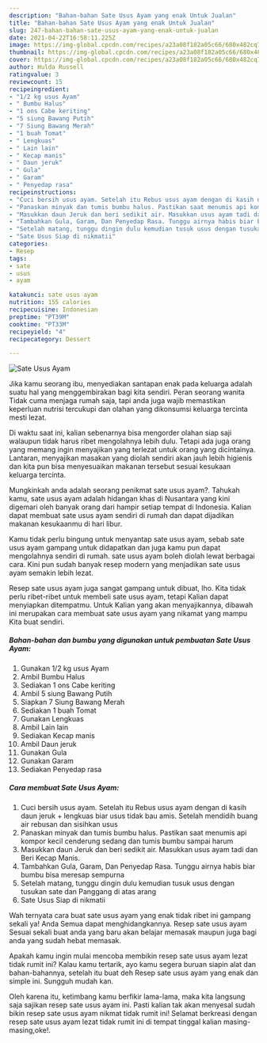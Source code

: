 ```yaml
---
description: "Bahan-bahan Sate Usus Ayam yang enak Untuk Jualan"
title: "Bahan-bahan Sate Usus Ayam yang enak Untuk Jualan"
slug: 247-bahan-bahan-sate-usus-ayam-yang-enak-untuk-jualan
date: 2021-04-22T16:58:11.225Z
image: https://img-global.cpcdn.com/recipes/a23a08f182a05c66/680x482cq70/sate-usus-ayam-foto-resep-utama.jpg
thumbnail: https://img-global.cpcdn.com/recipes/a23a08f182a05c66/680x482cq70/sate-usus-ayam-foto-resep-utama.jpg
cover: https://img-global.cpcdn.com/recipes/a23a08f182a05c66/680x482cq70/sate-usus-ayam-foto-resep-utama.jpg
author: Hulda Russell
ratingvalue: 3
reviewcount: 15
recipeingredient:
- "1/2 kg usus Ayam"
- " Bumbu Halus"
- "1 ons Cabe keriting"
- "5 siung Bawang Putih"
- "7 Siung Bawang Merah"
- "1 buah Tomat"
- " Lengkuas"
- " Lain lain"
- " Kecap manis"
- " Daun jeruk"
- " Gula"
- " Garam"
- " Penyedap rasa"
recipeinstructions:
- "Cuci bersih usus ayam. Setelah itu Rebus usus ayam dengan di kasih daun jeruk + lengkuas biar usus tidak bau amis. Setelah mendidih buang air rebusan dan sisihkan usus"
- "Panaskan minyak dan tumis bumbu halus. Pastikan saat menumis api kompor kecil cenderung sedang dan tumis bumbu sampai harum"
- "Masukkan daun Jeruk dan beri sedikit air. Masukkan usus ayam tadi dan Beri Kecap Manis."
- "Tambahkan Gula, Garam, Dan Penyedap Rasa. Tunggu airnya habis biar bumbu bisa meresap sempurna"
- "Setelah matang, tunggu dingin dulu kemudian tusuk usus dengan tusukan sate dan Panggang di atas arang"
- "Sate Usus Siap di nikmatii"
categories:
- Resep
tags:
- sate
- usus
- ayam

katakunci: sate usus ayam 
nutrition: 155 calories
recipecuisine: Indonesian
preptime: "PT39M"
cooktime: "PT33M"
recipeyield: "4"
recipecategory: Dessert

---
```



![Sate Usus Ayam](https://img-global.cpcdn.com/recipes/a23a08f182a05c66/680x482cq70/sate-usus-ayam-foto-resep-utama.jpg)

Jika kamu seorang ibu, menyediakan santapan enak pada keluarga adalah suatu hal yang menggembirakan bagi kita sendiri. Peran seorang  wanita Tidak cuma menjaga rumah saja, tapi anda juga wajib memastikan keperluan nutrisi tercukupi dan olahan yang dikonsumsi keluarga tercinta mesti lezat.

Di waktu  saat ini, kalian sebenarnya bisa mengorder olahan siap saji walaupun tidak harus ribet mengolahnya lebih dulu. Tetapi ada juga orang yang memang ingin menyajikan yang terlezat untuk orang yang dicintainya. Lantaran, menyajikan masakan yang diolah sendiri akan jauh lebih higienis dan kita pun bisa menyesuaikan makanan tersebut sesuai kesukaan keluarga tercinta. 



Mungkinkah anda adalah seorang penikmat sate usus ayam?. Tahukah kamu, sate usus ayam adalah hidangan khas di Nusantara yang kini digemari oleh banyak orang dari hampir setiap tempat di Indonesia. Kalian dapat membuat sate usus ayam sendiri di rumah dan dapat dijadikan makanan kesukaanmu di hari libur.

Kamu tidak perlu bingung untuk menyantap sate usus ayam, sebab sate usus ayam gampang untuk didapatkan dan juga kamu pun dapat mengolahnya sendiri di rumah. sate usus ayam boleh diolah lewat berbagai cara. Kini pun sudah banyak resep modern yang menjadikan sate usus ayam semakin lebih lezat.

Resep sate usus ayam juga sangat gampang untuk dibuat, lho. Kita tidak perlu ribet-ribet untuk membeli sate usus ayam, tetapi Kalian dapat menyiapkan ditempatmu. Untuk Kalian yang akan menyajikannya, dibawah ini merupakan cara membuat sate usus ayam yang nikamat yang mampu Kita buat sendiri.

<!--inarticleads1-->

##### Bahan-bahan dan bumbu yang digunakan untuk pembuatan Sate Usus Ayam:

1. Gunakan 1/2 kg usus Ayam
1. Ambil  Bumbu Halus
1. Sediakan 1 ons Cabe keriting
1. Ambil 5 siung Bawang Putih
1. Siapkan 7 Siung Bawang Merah
1. Sediakan 1 buah Tomat
1. Gunakan  Lengkuas
1. Ambil  Lain lain
1. Sediakan  Kecap manis
1. Ambil  Daun jeruk
1. Gunakan  Gula
1. Gunakan  Garam
1. Sediakan  Penyedap rasa




<!--inarticleads2-->

##### Cara membuat Sate Usus Ayam:

1. Cuci bersih usus ayam. Setelah itu Rebus usus ayam dengan di kasih daun jeruk + lengkuas biar usus tidak bau amis. Setelah mendidih buang air rebusan dan sisihkan usus
1. Panaskan minyak dan tumis bumbu halus. Pastikan saat menumis api kompor kecil cenderung sedang dan tumis bumbu sampai harum
1. Masukkan daun Jeruk dan beri sedikit air. Masukkan usus ayam tadi dan Beri Kecap Manis.
1. Tambahkan Gula, Garam, Dan Penyedap Rasa. Tunggu airnya habis biar bumbu bisa meresap sempurna
1. Setelah matang, tunggu dingin dulu kemudian tusuk usus dengan tusukan sate dan Panggang di atas arang
1. Sate Usus Siap di nikmatii




Wah ternyata cara buat sate usus ayam yang enak tidak ribet ini gampang sekali ya! Anda Semua dapat menghidangkannya. Resep sate usus ayam Sesuai sekali buat anda yang baru akan belajar memasak maupun juga bagi anda yang sudah hebat memasak.

Apakah kamu ingin mulai mencoba membikin resep sate usus ayam lezat tidak rumit ini? Kalau kamu tertarik, ayo kamu segera buruan siapin alat dan bahan-bahannya, setelah itu buat deh Resep sate usus ayam yang enak dan simple ini. Sungguh mudah kan. 

Oleh karena itu, ketimbang kamu berfikir lama-lama, maka kita langsung saja sajikan resep sate usus ayam ini. Pasti kalian tak akan menyesal sudah bikin resep sate usus ayam nikmat tidak rumit ini! Selamat berkreasi dengan resep sate usus ayam lezat tidak rumit ini di tempat tinggal kalian masing-masing,oke!.


